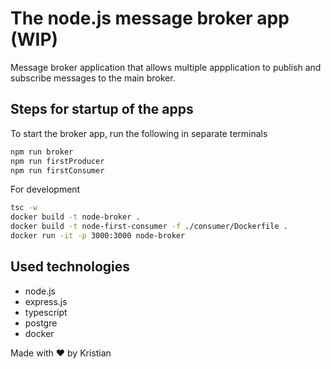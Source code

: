 # The node.js message broker app (WIP)

Message broker application that allows multiple appplication to publish and subscribe messages to the main broker.

## Steps for startup of the apps

To start the broker app, run the following in separate terminals

```bash
npm run broker
npm run firstProducer
npm run firstConsumer
```

For development
```bash
tsc -w
docker build -t node-broker .
docker build -t node-first-consumer -f ./consumer/Dockerfile .
docker run -it -p 3000:3000 node-broker
```

## Used technologies
* node.js
* express.js
* typescript
* postgre
* docker

Made with ❤️ by Kristian
